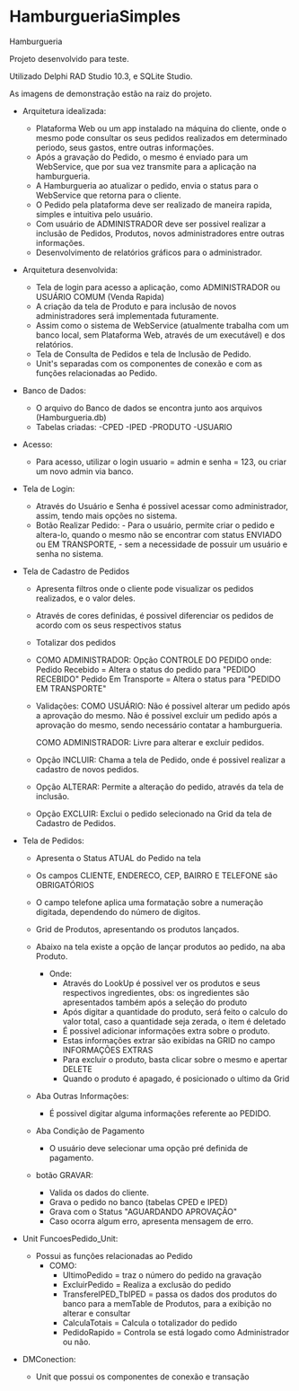 # HamburgueriaSimples

Hamburgueria

Projeto desenvolvido para teste.

Utilizado Delphi RAD Studio 10.3, e SQLite Studio.

As imagens de demonstração estão na raiz do projeto.

- Arquitetura idealizada:
	- Plataforma Web ou um app instalado na máquina do cliente, onde o mesmo pode consultar os seus pedidos realizados em determinado periodo, seus gastos, entre outras informações.
	- Após a gravação do Pedido, o mesmo é enviado para um WebService, que por sua vez transmite para a aplicação na hamburgueria.
	- A Hamburgueria ao atualizar o pedido, envia o status para o WebService que retorna para o cliente.
	- O Pedido pela plataforma deve ser realizado de maneira rapida, simples e intuitiva pelo usuário.
	- Com usuário de ADMINISTRADOR deve ser possivel realizar a inclusão de Pedidos, Produtos, novos administradores entre outras informações.
	- Desenvolvimento de relatórios gráficos para o administrador.
	
- Arquitetura desenvolvida:
	- Tela de login para acesso a aplicação, como ADMINISTRADOR ou USUÁRIO COMUM (Venda Rapida)
	- A criação da tela de Produto e para inclusão de novos administradores será implementada futuramente.
	- Assim como o sistema de WebService (atualmente trabalha com um banco local, sem Plataforma Web, através de um executável) e dos relatórios.
	- Tela de Consulta de Pedidos e tela de Inclusão de Pedido.
	- Unit's separadas com os componentes de conexão e com as funções relacionadas ao Pedido.
	

- Banco de Dados:
	- O arquivo do Banco de dados se encontra junto aos arquivos (Hamburgueria.db)
	- Tabelas criadas:
		  	-CPED
			-IPED
			-PRODUTO
			-USUARIO

- Acesso:
	- Para acesso, utilizar o login usuario = admin e senha = 123, ou criar um novo admin via banco.

- Tela de Login:
	- Através do Usuário e Senha é possivel acessar como administrador, assim, tendo mais opções no sistema.
	- Botão Realizar Pedido:
			- Para o usuário, permite criar o pedido e altera-lo, quando o mesmo não se encontrar com status ENVIADO ou EM TRANSPORTE,
			- sem a necessidade de possuir um usuário e senha no sistema.
	
- Tela de Cadastro de Pedidos
	- Apresenta filtros onde o cliente pode visualizar os pedidos realizados, e o valor deles.
	- Através de cores definidas, é possivel diferenciar os pedidos de acordo com os seus respectivos status
	- Totalizar dos pedidos
	- COMO ADMINISTRADOR:
		Opção CONTROLE DO PEDIDO onde:
			Pedido Recebido = Altera o status do pedido para "PEDIDO RECEBIDO"
			Pedido Em Transporte = Altera o status para "PEDIDO EM TRANSPORTE"
			
	- Validações:
		COMO USUÁRIO:
			Não é possivel alterar um pedido após a aprovação do mesmo.
			Não é possivel excluir um pedido após a aprovação do mesmo, sendo necessário contatar a hamburgueria.
			
		COMO ADMINISTRADOR:
			Livre para alterar e excluir pedidos.
			
	- Opção INCLUIR:
		Chama a tela de Pedido, onde é possivel realizar a cadastro de novos pedidos.
		
	- Opção ALTERAR:
		Permite a alteração do pedido, através da tela de inclusão.
		
	- Opção EXCLUIR:
		Exclui o pedido selecionado na Grid da tela de Cadastro de Pedidos.
		
- Tela de Pedidos:
	- Apresenta o Status ATUAL do Pedido na tela
	- Os campos CLIENTE, ENDERECO, CEP, BAIRRO E TELEFONE são OBRIGATÓRIOS
	- O campo telefone aplica uma formatação sobre a numeração digitada, dependendo do número de digitos.
	- Grid de Produtos, apresentando os produtos lançados.
	- Abaixo na tela existe a opção de lançar produtos ao pedido, na aba Produto.
		- Onde:
			- Através do LookUp é possivel ver os produtos e seus respectivos ingredientes, obs: os ingredientes são apresentados também após a seleção do produto
			- Após digitar a quantidade do produto, será feito o calculo do valor total, caso a quantidade seja zerada, o item é deletado
			- É possivel adicionar informações extra sobre o produto.
			- Estas informações extrar são exibidas na GRID no campo INFORMAÇÕES EXTRAS
			- Para excluir o produto, basta clicar sobre o mesmo e apertar DELETE
			- Quando o produto é apagado, é posicionado o ultimo da Grid
			
	- Aba Outras Informações:
		- É possivel digitar alguma informações referente ao PEDIDO.
		
	- Aba Condição de Pagamento
		- O usuário deve selecionar uma opção pré definida de pagamento.
		
	- botão GRAVAR:
		- Valida os dados do cliente.
		- Grava o pedido no banco (tabelas CPED e IPED)
		- Grava com o Status "AGUARDANDO APROVAÇÃO"
		- Caso ocorra algum erro, apresenta mensagem de erro.
		
- Unit FuncoesPedido_Unit:
	- Possui as funções relacionadas ao Pedido
		- COMO:
			- UltimoPedido = traz o número do pedido na gravação
			- ExcluirPedido = Realiza a exclusão do pedido
			- TransfereIPED_TbIPED = passa os dados dos produtos do banco para a memTable de Produtos, para a exibição no alterar e consultar
			- CalculaTotais = Calcula o totalizador do pedido
			- PedidoRapido = Controla se está logado como Administrador ou não.
			
- DMConection:
	- Unit que possui os componentes de conexão e transação
